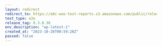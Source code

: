 ```yaml
---
layout: redirect
redirect_to: https://a8c-woo-test-reports.s3.amazonaws.com/public/release/8.3.0.30/wp-latest-1/e2e/index.html
test_type: e2e
release_tag: 8.3.0.30
env_description: "wp-latest-1"
created_at: "2023-10-26T00:59:26Z"
passed: false
---
```

